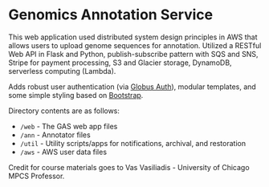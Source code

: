 # Genomics Annotation Service
This web application used distributed system design principles in AWS that allows users to upload genome sequences for annotation. Utilized a RESTful Web API in Flask and Python, publish-subscribe pattern with SQS and SNS, Stripe for payment processing, S3 and Glacier storage, DynamoDB, serverless computing (Lambda).

Adds robust user authentication (via [Globus Auth](https://docs.globus.org/api/auth)), modular templates, and some simple styling based on [Bootstrap](https://getbootstrap.com/docs/3.3/).

Directory contents are as follows:
* `/web` - The GAS web app files
* `/ann` - Annotator files
* `/util` - Utility scripts/apps for notifications, archival, and restoration
* `/aws` - AWS user data files

Credit for course materials goes to Vas Vasiliadis - University of Chicago MPCS Professor.
	

